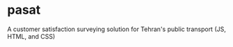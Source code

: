 # pasat
A customer satisfaction surveying solution for Tehran's public transport (JS, HTML, and CSS)
